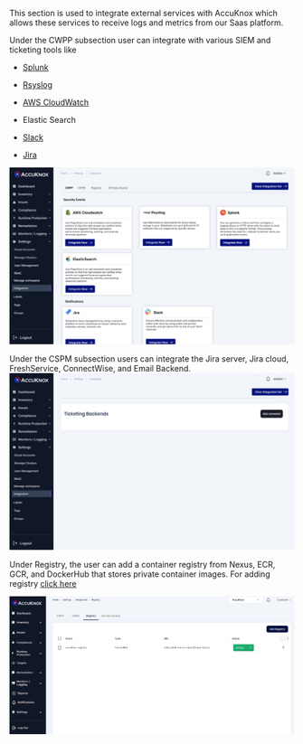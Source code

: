 This section is used to integrate external services with AccuKnox which allows these services to receive logs and metrics from our Saas platform. 

Under the CWPP subsection user can integrate with various SIEM and ticketing tools like

   + [Splunk](/integrations/splunk.md)

   + [Rsyslog](/integrations/rsyslog.md)

   + [AWS CloudWatch](/integrations/aws-cloudwatch.md)

   + Elastic Search

   + [Slack](/integrations/slack.md)

   + [Jira](/integrations/jira-cloud-cwpp.md)
   
   ![](/saas/images/integration-1.jpg)


Under the CSPM subsection users can integrate the Jira server, Jira cloud, FreshService, ConnectWise, and Email Backend. 
![](/saas/images/integration-2.jpg)

Under Registry, the user can add a container registry from Nexus, ECR, GCR, and DockerHub that stores private container images. For adding registry [click here](/saas/registry-scan)

![](/saas/images/integration-3.png)